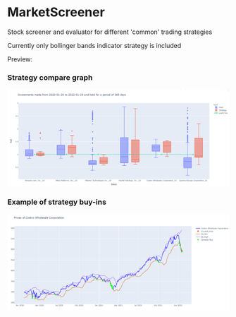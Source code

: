 # MarketScreener

Stock screener and evaluator for different 'common' trading strategies

Currently only bollinger bands indicator strategy is included


Preview:

### Strategy compare graph

![Strategy compare graph](https://raw.githubusercontent.com/LiudasVasaris/MarketScreener/main/Investment%20strategy%20compare.png)

### Example of strategy buy-ins

![Example of strategy buy-ins](https://raw.githubusercontent.com/LiudasVasaris/MarketScreener/main/Costco%20chart.png)
